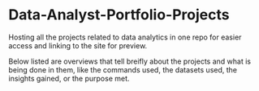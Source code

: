 # Data-Analyst-Portfolio-Projects

Hosting all the projects related to data analytics in one repo for easier access and linking to the site for preview.

Below listed are overviews that tell breifly about the projects and what is being done in them, like the commands used, the datasets used, the insights gained, or the purpose met.